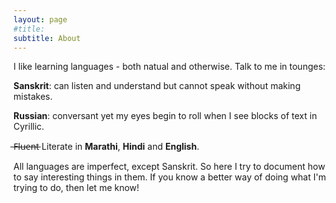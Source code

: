 ```yaml
---
layout: page
#title: 
subtitle: About
---
```

I like learning languages - both natual and otherwise.
Talk to me in tounges:

  **Sanskrit**: can listen and understand but cannot speak without making mistakes.
  
  **Russian**: conversant yet my eyes begin to roll when I see blocks of text in Cyrillic.
  
   ̶F̶l̶u̶e̶n̶t̶ Literate in **Marathi**, **Hindi** and **English**. 

All languages are imperfect, except Sanskrit.
So here I try to document how to say interesting things in them.
If you know a better way of doing what I'm trying to do, then let me know!
